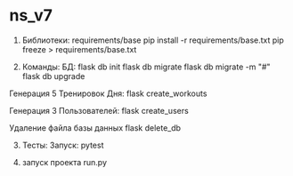 # ns_v7
1. Библиотеки: requirements/base
pip install -r requirements/base.txt
pip freeze > requirements/base.txt

2. Команды:
БД:
flask db init
flask db migrate
flask db migrate -m "#"
flask db upgrade

Генерация 5 Тренировок Дня:
flask create_workouts

Генерация 3 Пользователей:
flask create_users

Удаление файла базы данных
flask delete_db

3. Тесты:
Запуск:
pytest



4. запуск проекта run.py






